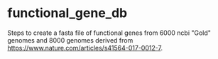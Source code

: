 # functional_gene_db
Steps to create a fasta file of functional genes from 6000 ncbi "Gold" genomes and 8000 genomes derived from https://www.nature.com/articles/s41564-017-0012-7. 
